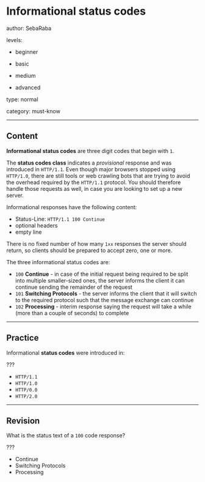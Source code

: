 # Informational status codes
author: SebaRaba

levels:

- beginner

- basic

- medium

- advanced

type: normal

category: must-know

---
## Content

**Informational status codes** are three digit codes that begin with `1`.

The **status codes class** indicates a *provisional* response and was introduced in `HTTP/1.1`. Even though major browsers stopped using `HTTP/1.0`, there are still tools or web crawling bots that are trying to avoid the overhead required by the `HTTP/1.1` protocol. You should therefore handle those requests as well, in case you are looking to set up a new server.

Informational responses have the following content:
- Status-Line: `HTTP/1.1 100 Continue`
- optional headers
- empty line

There is no fixed number of how many `1xx` responses the server should return, so clients should be prepared to accept zero, one or more.

The three informational status codes are:
- `100` **Continue** - in case of the initial request being required to be split into multiple smaller-sized ones, the server informs the client it can continue sending the remainder of the request
- `101` **Switching Protocols** - the server informs the client that it will switch to the required protocol such that the message exchange can continue
- `102` **Processing** - interim response saying the request will take a while (more than a couple of seconds) to complete


---
## Practice

Informational **status codes** were introduced in:

???

* `HTTP/1.1`
* `HTTP/1.0`
* `HTTP/0.0`
* `HTTP/2.0`

---
## Revision

What is the status text of a `100` code response?

???

* Continue
* Switching Protocols
* Processing
